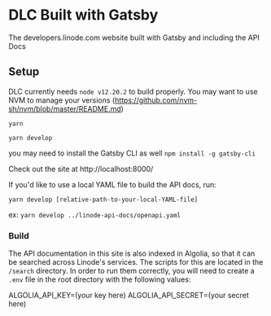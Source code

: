 # DLC Built with Gatsby

The developers.linode.com website built with Gatsby and including the API Docs

## Setup

DLC currently needs `node v12.20.2` to build properly. You may want to use NVM to manage your versions (https://github.com/nvm-sh/nvm/blob/master/README.md)

`yarn`

`yarn develop`

you may need to install the Gatsby CLI as well `npm install -g gatsby-cli`

Check out the site at http://localhost:8000/

If you'd like to use a local YAML file to build the API docs, run:

`yarn develop [relative-path-to-your-local-YAML-file]`

ex: `yarn develop ../linode-api-docs/openapi.yaml`

### Build

The API documentation in this site is also indexed in Algolia, so that
it can be searched across Linode's services. The scripts for this are
located in the `/search` directory. In order to run them correctly,
you will need to create a `.env` file in the root directory with the
following values:

ALGOLIA_API_KEY=(your key here)
ALGOLIA_API_SECRET=(your secret here)
